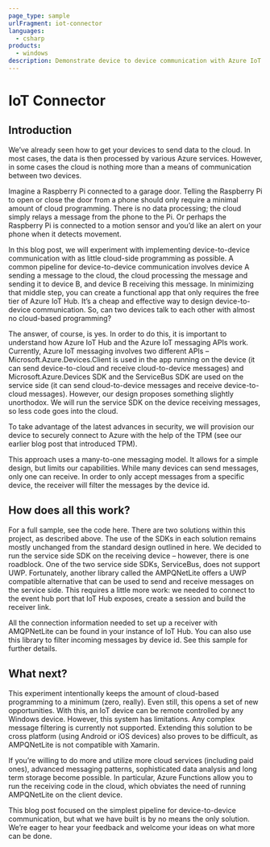 ```yaml
---
page_type: sample
urlFragment: iot-connector
languages: 
  - csharp
products:
  - windows
description: Demonstrate device to device communication with Azure IoT Hub for Windows 10 IoT Core.
---
```


# IoT Connector

## Introduction

We’ve already seen how to get your devices to send data to the cloud. In most cases, the data is then processed by various Azure services. 
However, in some cases the cloud is nothing more than a means of communication between two devices.

Imagine a Raspberry Pi connected to a garage door. Telling the Raspberry Pi to open or close the door from a phone should only require a 
minimal amount of cloud programming. There is no data processing; the cloud simply relays a message from the phone to the Pi. Or perhaps 
the Raspberry Pi is connected to a motion sensor and you’d like an alert on your phone when it detects movement.

In this blog post, we will experiment with implementing device-to-device communication with as little cloud-side programming as possible. 
A common pipeline for device-to-device communication involves device A sending a message to the cloud, the cloud processing the message 
and sending it to device B, and device B receiving this message. In minimizing that middle step, you can create a functional app that 
only requires the free tier of Azure IoT Hub. It’s a cheap and effective way to design device-to-device communication. So, can two devices 
talk to each other with almost no cloud-based programming?

The answer, of course, is yes. In order to do this, it is important to understand how Azure IoT Hub and the Azure IoT messaging APIs work. 
Currently, Azure IoT messaging involves two different APIs – Microsoft.Azure.Devices.Client is used in the app running on the device (it 
can send device-to-cloud and receive cloud-to-device messages) and Microsoft.Azure.Devices SDK and the ServiceBus SDK are used on the 
service side (it can send cloud-to-device messages and receive device-to-cloud messages). However, our design proposes something slightly 
unorthodox. We will run the service SDK on the device receiving messages, so less code goes into the cloud.

To take advantage of the latest advances in security, we will provision our device to securely connect to Azure with the help of the TPM 
(see our earlier blog post that introduced TPM).

This approach uses a many-to-one messaging model. It allows for a simple design, but limits our capabilities. While many devices can send 
messages, only one can receive. In order to only accept messages from a specific device, the receiver will filter the messages by the device 
id.

## How does all this work?

For a full sample, see the code here. There are two solutions within this project, as described above. The use of the SDKs in each solution 
remains mostly unchanged from the standard design outlined in here. We decided to run the service side SDK on the receiving device – however, 
there is one roadblock. One of the two service side SDKs, ServiceBus, does not support UWP. Fortunately, another library called the 
AMPQNetLite offers a UWP compatible alternative that can be used to send and receive messages on the service side. This requires a little 
more work: we needed to connect to the event hub port that IoT Hub exposes, create a session and build the receiver link.

All the connection information needed to set up a receiver with AMQPNetLite can be found in your instance of IoT Hub. You can also use this 
library to filter incoming messages by device id. See this sample for further details.

## What next?

This experiment intentionally keeps the amount of cloud-based programming to a minimum (zero, really). Even still, this opens a set of new 
opportunities. With this, an IoT device can be remote controlled by any Windows device. However, this system has limitations. Any complex 
message filtering is currently not supported. Extending this solution to be cross platform (using Android or iOS devices) also proves to 
be difficult, as AMPQNetLite is not compatible with Xamarin.

If you’re willing to do more and utilize more cloud services (including paid ones), advanced messaging patterns, sophisticated data analysis 
and long term storage become possible. In particular, Azure Functions allow you to run the receiving code in the cloud, which obviates the 
need of running AMPQNetLite on the client device.

This blog post focused on the simplest pipeline for device-to-device communication, but what we have built is by no means the only solution. 
We’re eager to hear your feedback and welcome your ideas on what more can be done.
